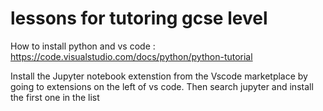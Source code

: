 # lessons for tutoring gcse level


How to install python and vs code : https://code.visualstudio.com/docs/python/python-tutorial


Install the Jupyter notebook extenstion from the Vscode marketplace by going to extensions on the left of vs code. Then search jupyter and install the first one in the list
